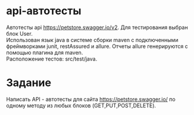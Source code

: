 # api-автотесты

Автотесты api https://petstore.swagger.io/v2.
Для тестирования выбран блок User.
<br>
Использован язык java в системе сборки maven c подключенными фреймворками junit, restAssured и allure. Отчеты allure генерируются с помощью плагина для maven.
<br>
Расположение тестов: src/test/java. 
<br>
# Задание
Написать API - автотесты для сайта https://petstore.swagger.io/ по одному методу из любых блоков (GET,PUT,POST,DELETE). 


